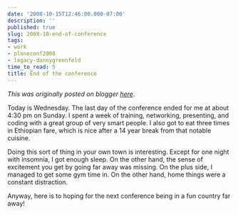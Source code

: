 ```yaml
---
date: '2008-10-15T12:46:00.000-07:00'
description: ''
published: true
slug: 2008-10-end-of-conference
tags:
- work
- ploneconf2008
- legacy-dannygreenfeld
time_to_read: 5
title: End of the conference
---
```


*This was originally posted on blogger [here](https://dannygreenfeld.blogspot.com/2008/10/end-of-conference.html)*.

Today is Wednesday.  The last day of the conference ended for me at about 4:30 pm on Sunday.  I spent a week of training, networking, presenting, and coding with a great group of very smart people.  I also got to eat three times in Ethiopian fare, which is nice after a 14 year break from that notable cuisine.

Doing this sort of thing in your own town is interesting.  Except for one night with insomnia, I got enough sleep.  On the other hand, the sense of excitement you get by going far away was missing.  On the plus side, I managed to get some gym time in.  On the other hand, home things were a constant distraction.

Anyway, here is to hoping for the next conference being in a fun country far away!